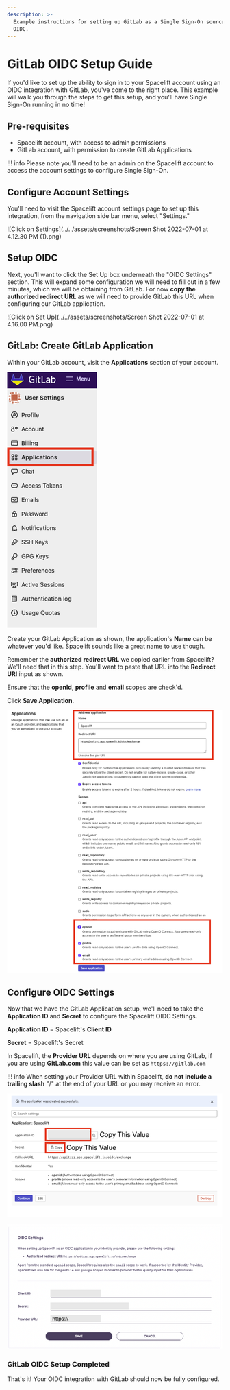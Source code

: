 ```yaml
---
description: >-
  Example instructions for setting up GitLab as a Single Sign-On source via
  OIDC.
---
```


# GitLab OIDC Setup Guide

If you'd like to set up the ability to sign in to your Spacelift account using an OIDC integration with GitLab, you've come to the right place. This example will walk you through the steps to get this setup, and you'll have Single Sign-On running in no time!

## Pre-requisites

- Spacelift account, with access to admin permissions
- GitLab account, with permission to create GitLab Applications

!!! info
    Please note you'll need to be an admin on the Spacelift account to access the account settings to configure Single Sign-On.

## Configure Account Settings

You'll need to visit the Spacelift account settings page to set up this integration, from the navigation side bar menu, select "Settings."

![Click on Settings](../../assets/screenshots/Screen Shot 2022-07-01 at 4.12.30 PM (1).png)

## Setup OIDC

Next, you'll want to click the Set Up box underneath the "OIDC Settings" section. This will expand some configuration we will need to fill out in a few minutes, which we will be obtaining from GitLab. For now **copy the authorized redirect URL** as we will need to provide GitLab this URL when configuring our GitLab application.

![Click on Set Up](../../assets/screenshots/Screen Shot 2022-07-01 at 4.16.00 PM.png)

## GitLab: Create GitLab Application

Within your GitLab account, visit the **Applications** section of your account.

![Navigate to GitLab Applications within your account.](../../assets/screenshots/1-gitlab-applications.png)

Create your GitLab Application as shown, the application's **Name** can be whatever you'd like. Spacelift sounds like a great name to use though.

Remember the **authorized redirect URL** we copied earlier from Spacelift? We'll need that in this step. You'll want to paste that URL into the **Redirect URI** input as shown.

Ensure that the **openId**, **profile** and **email** scopes are check'd.

Click **Save Application**.

![Complete the GitLab Application Configuration](../../assets/screenshots/2-gitlab-create-application-settings.png)

## Configure OIDC Settings

Now that we have the GitLab Application setup, we'll need to take the **Application ID** and **Secret** to configure the Spacelift OIDC Settings.

**Application ID** = Spacelift's **Client ID**

**Secret** = Spacelift's Secret

In Spacelift, the **Provider URL** depends on where you are using GitLab, if you are using **GitLab.com** this value can be set as `https://gitlab.com`

!!! info
    When setting your Provider URL within Spacelift, **do not include a trailing slash** "/" at the end of your URL or you may receive an error.

![Copy the Application ID and Secret values to your Spacelift OIDC configuration](../../assets/screenshots/3-gitlab-copy-values.png)

![Copy the values from GitLab into your Spacelift OIDC Settings.](../../assets/screenshots/4-spacelift-oidc-configuration.png)

### GitLab OIDC Setup Completed

That's it! Your OIDC integration with GitLab should now be fully configured.
